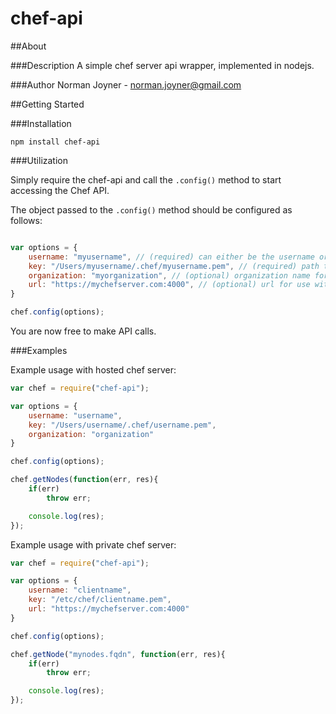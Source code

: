 chef-api
====================

##About

###Description
A simple chef server api wrapper, implemented in nodejs.

###Author
Norman Joyner - norman.joyner@gmail.com

##Getting Started

###Installation
```
npm install chef-api
```

###Utilization

Simply require the chef-api and call the ```.config()``` method to start accessing the Chef API.

The object passed to the ```.config()``` method should be configured as follows:
```javascript

var options = {
    username: "myusername", // (required) can either be the username or client name
    key: "/Users/myusername/.chef/myusername.pem", // (required) path to the users pem or client pem
    organization: "myorganization", // (optional) organization name for use with hosted chef
    url: "https://mychefserver.com:4000", // (optional) url for use with private chef server
}

chef.config(options);
```

You are now free to make API calls.


###Examples

Example usage with hosted chef server:
```javascript
var chef = require("chef-api");

var options = {
    username: "username",
    key: "/Users/username/.chef/username.pem",
    organization: "organization"
}

chef.config(options);

chef.getNodes(function(err, res){
    if(err)
        throw err;

    console.log(res);
});
```

Example usage with private chef server:
```javascript
var chef = require("chef-api");

var options = {
    username: "clientname",
    key: "/etc/chef/clientname.pem",
    url: "https://mychefserver.com:4000"
}

chef.config(options);

chef.getNode("mynodes.fqdn", function(err, res){
    if(err)
        throw err;

    console.log(res);
});
```
